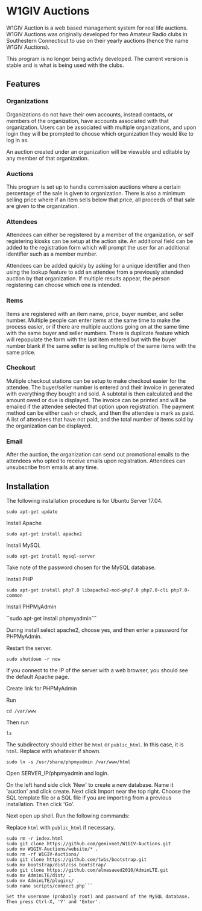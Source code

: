 # W1GIV Auctions

W1GIV Auction is a web based management system for real life auctions. W1GIV Auctions was originally developed for two Amateur Radio clubs in Southestern Connecticut to use on their yearly auctions (hence the name W1GIV Auctions).

This program is no longer being activly developed. The current version is stable and is what is being used with the clubs.

## Features

### Organizations

Organizations do not have their own accounts, instead contacts, or members of the organization, have accounts associated with that organization. Users can be associated with multiple organizations, and upon login they will be prompted to choose which organization they would
like to log in as.

An auction created under an organization will be viewable and editable by any member of that organization.

### Auctions

This program is set up to handle commission auctions where a certain percentage of the sale is given to organization. There is also a minimum selling price where if an item sells below that price, all proceeds of that sale are given to the organization.

### Attendees

Attendees can either be registered by a member of the organization, or self registering kiosks can be setup at the action site. An additional field can be added to the registration form which will prompt the user for an additional identifier such as a member number.

Attendees can be added quickly by asking for a unique identifier and then using the lookup feature to add an attendee from a previously attended auction by that organization. If multiple results appear, the person registering can choose which one is intended.

### Items

Items are registered with an item name, price, buyer number, and seller number. Multiple people can enter items at the same time to make the process easier, or if there are multiple auctions going on at the same time with the same buyer and seller numbers. There is duplicate feature which will repopulate the form with the last item entered but with the buyer number blank if the same seller is selling multiple of the same items with the same price.

### Checkout

Multiple checkout stations can be setup to make checkout easier for the attendee. The buyer/seller number is entered and their invoice in generated with everything they bought and sold. A subtotal is then calculated and the amount owed or due is displayed. The invoice can be printed and will be emailed if the attendee selected that option upon registration. The payment method can be either cash or check, and then the attendee is mark as paid. A list of attendees that have not paid, and the total number of items sold by the organization can be displayed.

### Email

After the auction, the organization can send out promotional emails to the attendees who opted to receive emails upon registration. Attendees can unsubscribe from emails at any time.

## Installation

The following installation procedure is for Ubuntu Server 17.04.

```sudo apt-get update```

Install Apache

```sudo apt-get install apache2```

Install MySQL

```sudo apt-get install mysql-server```

Take note of the password chosen for the MySQL database.

Install PHP

```sudo apt-get install php7.0 libapache2-mod-php7.0 php7.0-cli php7.0-common```

Install PHPMyAdmin

``sudo apt-get install phpmyadmin```

During install select apache2, choose yes, and then enter a password for PHPMyAdmin.

Restart the server.

```sudo shutdown -r now```

If you connect to the IP of the server with a web browser, you should see the default Apache page.

Create link for PHPMyAdmin

Run

```cd /var/www```

Then run

```ls```

The subdirectory should either be ```html``` or ```public_html```. In this case, it is ```html```. Replace with whatever if shown.

```sudo ln -s /usr/share/phpmyadmin /var/www/html```

Open SERVER_IP/phpmyadmin and login.

On the left hand side click 'New' to create a new database. Name it 'auction' and click create. Next click Import near the top right. Choose the SQL template file or a SQL file if you are importing from a previous installation. Then click 'Go'.

Next open up shell. Run the following commands:

Replace ```html``` with ```public_html``` if necessary.

```cd /var/www/html
sudo rm -r index.html
sudo git clone https://github.com/gemivnet/W1GIV-Auctions.git
sudo mv W1GIV-Auctions/website/* .
sudo rm -rf W1GIV-Auctions/
sudo git clone https://github.com/twbs/bootstrap.git
sudo mv bootstrap/dist/css bootstrap/
sudo git clone https://github.com/almasaeed2010/AdminLTE.git
sudo mv AdminLTE/dist/ .
sudo mv AdminLTE/plugins/ .
sudo nano scripts/connect.php```

Set the username (probably root) and password of the MySQL database. Then press Ctrl-X, 'Y' and 'Enter'. 